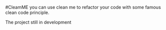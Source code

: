 #CleamME
you can use clean me to refactor your code with some famous 
clean code principle.

The project still in development